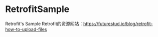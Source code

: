 # RetrofitSample
Retrofit's Sample
Retrofit的资源网站：https://futurestud.io/blog/retrofit-how-to-upload-files
